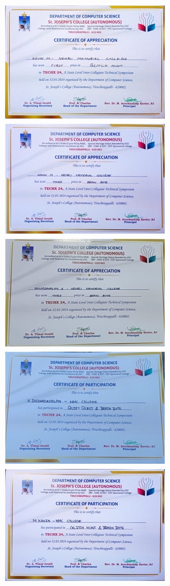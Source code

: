 
![](attachments/WhatsApp%20Image%202024-09-10%20at%2007.28.13_1ca84a85%201.jpg)

![](attachments/WhatsApp%20Image%202024-09-10%20at%2007.28.14_f560dc8e.jpg)



![](attachments/IMG-20240911-WA0004.jpg)

![](attachments/IMG-20240911-WA0003.jpg)

![](attachments/WhatsApp%20Image%202024-09-10%20at%2007.28.13_be3e75e2.jpg)
